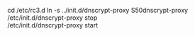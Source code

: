 cd /etc/rc3.d
ln -s ../init.d/dnscrypt-proxy S50dnscrypt-proxy
/etc/init.d/dnscrypt-proxy stop                         
/etc/init.d/dnscrypt-proxy start